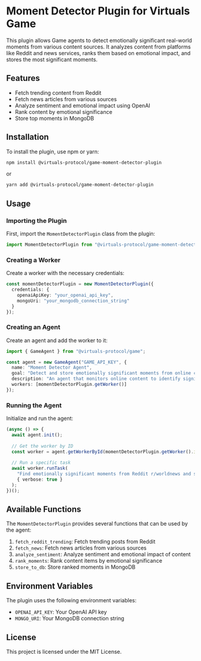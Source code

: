 # Moment Detector Plugin for Virtuals Game

This plugin allows Game agents to detect emotionally significant real-world moments from various content sources. It analyzes content from platforms like Reddit and news services, ranks them based on emotional impact, and stores the most significant moments.

## Features

- Fetch trending content from Reddit
- Fetch news articles from various sources
- Analyze sentiment and emotional impact using OpenAI
- Rank content by emotional significance
- Store top moments in MongoDB

## Installation

To install the plugin, use npm or yarn:

```bash
npm install @virtuals-protocol/game-moment-detector-plugin
```

or

```bash
yarn add @virtuals-protocol/game-moment-detector-plugin
```

## Usage

### Importing the Plugin

First, import the `MomentDetectorPlugin` class from the plugin:

```typescript
import MomentDetectorPlugin from "@virtuals-protocol/game-moment-detector-plugin";
```

### Creating a Worker

Create a worker with the necessary credentials:

```typescript
const momentDetectorPlugin = new MomentDetectorPlugin({
  credentials: {
    openaiApiKey: "your_openai_api_key",
    mongoUri: "your_mongodb_connection_string"
  }
});
```

### Creating an Agent

Create an agent and add the worker to it:

```typescript
import { GameAgent } from "@virtuals-protocol/game";

const agent = new GameAgent("GAME_API_KEY", {
  name: "Moment Detector Agent",
  goal: "Detect and store emotionally significant moments from online content",
  description: "An agent that monitors online content to identify significant moments",
  workers: [momentDetectorPlugin.getWorker()]
});
```

### Running the Agent

Initialize and run the agent:

```typescript
(async () => {
  await agent.init();
  
  // Get the worker by ID
  const worker = agent.getWorkerById(momentDetectorPlugin.getWorker().id);
  
  // Run a specific task
  await worker.runTask(
    "Find emotionally significant moments from Reddit r/worldnews and store the top 2 moments",
    { verbose: true }
  );
})();
```

## Available Functions

The `MomentDetectorPlugin` provides several functions that can be used by the agent:

1. `fetch_reddit_trending`: Fetch trending posts from Reddit
2. `fetch_news`: Fetch news articles from various sources
3. `analyze_sentiment`: Analyze sentiment and emotional impact of content
4. `rank_moments`: Rank content items by emotional significance
5. `store_to_db`: Store ranked moments in MongoDB

## Environment Variables

The plugin uses the following environment variables:

- `OPENAI_API_KEY`: Your OpenAI API key
- `MONGO_URI`: Your MongoDB connection string

## License

This project is licensed under the MIT License.
